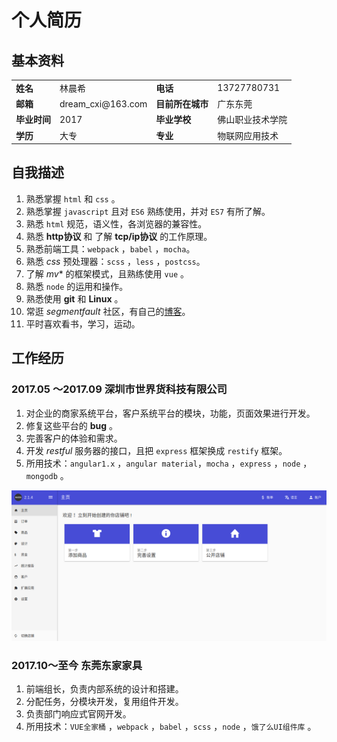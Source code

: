 # 个人简历

## 基本资料

<table>
  <tr>
    <td><b>姓名</b></td>
    <td>林晨希</td>
    <td><b>电话</b></td>
    <td>13727780731</td>
  </tr>
  <tr>
    <td><b>邮箱</b></td>
    <td>dream_cxi@163.com</td>
    <td><b>目前所在城市</b></td>
    <td>广东东莞</td>
  </tr>
  <tr>
    <td><b>毕业时间</b></td>
    <td>2017</td>
    <td><b>毕业学校</b></td>
    <td>佛山职业技术学院</td>
  </tr>
  <tr>
    <td><b>学历</b></td>
    <td>大专</td>
    <td><b>专业</b></td>
    <td>物联网应用技术</td>
  </tr>
</table>
  


## 自我描述

1. 熟悉掌握 `html` 和 `css` 。
2. 熟悉掌握 `javascript` 且对 `ES6` 熟练使用，并对 `ES7` 有所了解。
3. 熟悉 `html` 规范，语义性，各浏览器的兼容性。
4. 熟悉 **http协议** 和 了解 **tcp/ip协议** 的工作原理。
5. 熟悉前端工具：`webpack` ，`babel` ，`mocha`。
6. 熟悉 *css* 预处理器：`scss` ，`less` ，`postcss`。
7. 了解 *mv** 的框架模式，且熟练使用 `vue` 。
8. 熟悉 `node` 的运用和操作。
9. 熟悉使用 **git** 和 **Linux** 。
10. 常逛 *segmentfault* 社区，有自己的[博客][2]。
11. 平时喜欢看书，学习，运动。


## 工作经历

### 2017.05 ～2017.09  深圳市世界货科技有限公司
1. 对企业的商家系统平台，客户系统平台的模块，功能，页面效果进行开发。
2. 修复这些平台的 **bug** 。
3. 完善客户的体验和需求。
4. 开发 *restful* 服务器的接口，且把 `express` 框架换成 `restify` 框架。
5. 所用技术：`angular1.x` ，`angular material`，`mocha` ，`express` ，`node` ，`mongodb` 。

![部分照片][1]

### 2017.10～至今 东莞东家家具
1. 前端组长，负责内部系统的设计和搭建。
2. 分配任务，分模块开发，复用组件开发。
3. 负责部门响应式官网开发。
4. 所用技术：`VUE全家桶` ，`webpack` ，`babel` ，`scss` ，`node` ，`饿了么UI组件库` 。

[1]: shijiehuo.png
[2]: https://segmentfault.com/blog/bepromising-sgf
